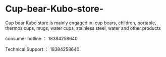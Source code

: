 # Cup-bear-Kubo-store-
Cup bear Kubo store is mainly engaged in: cup bears, children, portable, thermos cups, mugs, water cups, stainless steel, water and other products


consumer hotline ： 18384258640

Technical Support ： 18384258640

